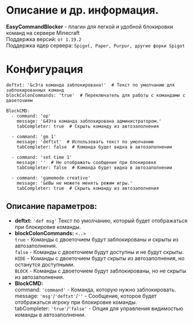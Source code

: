 # Описание и др. информация.
**EasyCommandBlocker** - плагин для легкой и удобной блокировки команд на сервере Minecraft<br>
Поддержка версий: `от 1.19.2`<br>
Поддержка ядер сервера: `Spigot, Paper, Purpur, другие форки Spigot`<br>

# Конфигурация
```
deftxt: '&cЭта команда заблокирована!'  # Текст по умолчанию для заблокированных команд
blockColonCommands: 'true'  # Переключатель для работы с командами с двоеточием

BlockCMD:
  - command: 'op'
    message: '&4Эта команда заблокирована администратором.'
    tabCompleter: true  # Скрыть команду из автозаполнения
  
  - command: 'gm 1'
    message: 'deftxt'  # Использовать текст по умолчанию
    tabCompleter: false  # Команда будет видна в автозаполнении
  
  - command: 'set time 1'
    message: ''  # Не отображать сообщение при блокировке
    tabCompleter: false  # Команда будет видна в автозаполнении
  
  - command: 'gamemode creative'
    message: '&eВы не можете менять режим игры.'
    tabCompleter: true  # Скрыть команду из автозаполнения
```
## Описание параметров:
- **deftxt:** `'def msg'` Текст по умолчанию, который будет отображаться при блокировке команды.<br>
- **blockColonCommands:** `<..>`<br>
     `true` - Команды с двоеточием будут заблокированы и скрыты из автозаполнения.<br>
     `false` - Команды с двоеточием будут доступны и не будут скрыты.<br>
     `HIDE` - Команды с двоеточием будут скрыты из автозаполнения, но останутся доступными.<br>
     `BLOCK` - Команды с двоеточием будут заблокированы, но не скрыты из автозаполнения.<br>
- **BlockCMD:**<br>
     command: `'command'` - Команда, которую нужно заблокировать.<br>
     message: `'msg'`/`'deftxt'`/`''` - Сообщение, которое будет отображаться игроку при блокировке команды.<br>
     tabCompleter: `'true'`/`'false'` - Опция для управления видимостью команды в автозаполнении.<br>

